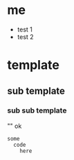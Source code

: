 me
==
- test 1
- test 2
# template
## sub template
### sub sub template
"" ok
```
some
  code
    here

```
